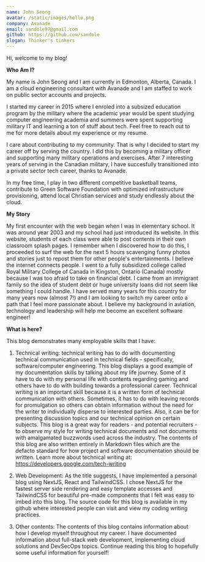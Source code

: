 ```yaml
---
name: John Seong
avatar: /static/images/hello.png
company: Avanade
email: sandole97@gmail.com
github: https://github.com/sandole
slogan: Thinker's tinkers
---
```


Hi, welcome to my blog!

**Who Am I?**

My name is John Seong and I am currently in Edmonton, Alberta, Canada. I am a cloud engineering consultant with Avanade and I am staffed to work on public sector accounts and projects.

I started my career in 2015 where I enroled into a subsized education program by the military where the academic year would be spent studying computer engineering academia and summers were spent supporting military IT and learning a ton of stuff about tech. Feel free to reach out to me for more details about my experience or my resume.

I care about contributing to my community. That is why I decided to start my career off by serving the country. I did this by becoming a military officer and supporting many military operations and exercises. After 7 interesting years of serving in the Canadian military, I have succesfully transitioned into a private sector tech career, thanks to Avanade.

In my free time, I play in two different competitive basketball teams, contribute to Green Software Foundation with optimized infrastructure provisioning, attend local Christian services and study endlessly about the cloud.

**My Story**

My first encounter with the web began when I was in elementary school. It was around year 2003 and my school had just introduced its website. In this website, students of each class were able to post contents in their own classroom splash pages. I remember when I discovered how to do this, I proceeded to surf the web for the next 5 hours scavenging funny photos and stories just to repost them for other people's entertainments. I believe the internet connects people.
I went to a fully subsidized college called Royal Military College of Canada in Kingston, Ontario (Canada) mostly because I was too afraid to take on financial debt. I came from an immigrant family so the idea of student debt or huge university loans did not seem like something I could handle. I have served many years for this country for many years now (almost 7!) and I am looking to switch my career onto a path that I feel more passionate about. I believe my background in aviation, technology and leadership will help me become an excellent software engineer!

**What is here?**

This blog demonstrates many employable skills that I have:

1. Technical writing: technical writing has to do with documenting technical communication used in technical fields - specifically, software/computer engineering. This blog displays a good example of my documentation skills by talking about my life journey. Some of it have to do with my personal life with contents regarding gaming and others have to do with building towards a professional career. Technical writing is an important skill because it is a written form of technical communication with others. Sometimes, it has to do with leaving records for promulgation so others can obtain information without the need for the writer to individually disperse to interested parties. Also, it can be for presenting discussion topics and our technical opinion on certain subjects. This blog is a great way for readers - and potential recruiters - to observe my style for writing technical documents and not documents with amalgamated buzzwords used across the industry. The contents of this blog are also written entirely in Markdown files which are the defacto standard for how project and software documentation should be written. Learn more about technical writing at: https://developers.google.com/tech-writing

2. Web Development: As the title suggests, I have implemented a personal blog using NextJS, React and TailwindCSS. I chose NextJS for the fastest server side rendering and easy template accesses and TailwindCSS for beautiful pre-made components that I felt was easy to imbed into this blog. The source code for this blog is available in my github where interested people can visit and view my coding writing practices.

3. Other contents: The contents of this blog contains information about how I develop myself throughout my career. I have documented information about full-stack web development, implementing cloud solutions and DevSecOps topics. Continue reading this blog to hopefully some useful information for yourself!
